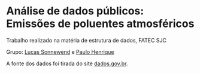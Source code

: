 # Análise de dados públicos: Emissões de poluentes atmosféricos

Trabalho realizado na matéria de estrutura de dados, FATEC SJC

Grupo: [Lucas Sonnewend](github.com/lrsonnewend) e [Paulo Henrique](github.com/paulohenrique7010)

A fonte dos dados foi tirada do site [dados.gov.br](http://dados.gov.br/dataset/emissoes-de-poluentes-atmosfericos/resource/4c94cd16-9dde-4a4c-bcaa-0b113bd37926).

